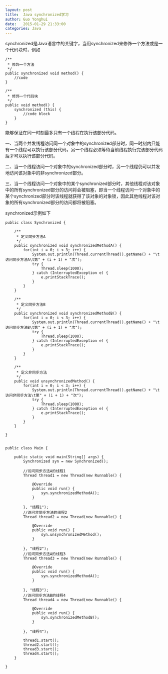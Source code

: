 ```yaml
---
layout: post
title:  Java synchronized学习
author:	Guo Yonghui
date:   2015-01-29 21:33:00
categories: Java
---
```

synchronized是Java语言中的关键字，当用synchronized来修饰一个方法或是一个代码块时，例如

	/**
	 * 修饰一个方法
	 */
	public synchronized void method() {
		//code
	}
	
	/**
	 * 修饰一个代码块
	 */
	public void method() {
		synchronized (this) {
			//code block
		}
	}

能够保证在同一时刻最多只有一个线程在执行该部分代码。

一、当两个并发线程访问同一个对象中的synchronized部分时，同一时刻内只能有一个线程可以执行该部分代码，另一个线程必须等待当前线程执行完该部分代码后才可以执行该部分代码。

二、当一个线程访问一个对象中的synchronized部分时，另一个线程仍可以并发地访问该对象中的非synchronized部分。

三、当一个线程访问一个对象中的某个synchronized部分时，其他线程对该对象中的所有synchronized部分的访问将会被阻塞，即当一个线程访问一个对象中的某个synchronized部分时该线程就获得了该对象的对象锁，因此其他线程对该对象的所有synchronized部分的访问都将被阻塞。

synchronized示例如下

	public class Synchronized {

		/**
		 * 定义同步方法A
		 */
		public synchronized void synchronizedMethodA() {
			for(int i = 0; i < 3; i++) {
				System.out.println(Thread.currentThread().getName() + "\t访问同步方法A\t第" + (i + 1) + "次");
				try {
					Thread.sleep(1000);
				} catch (InterruptedException e) {
					e.printStackTrace();
				}
			}
		}

		/**
		 * 定义同步方法B
		 */
		public synchronized void synchronizedMethodB() {
			for(int i = 0; i < 3; i++) {
				System.out.println(Thread.currentThread().getName() + "\t访问同步方法B\t第" + (i + 1) + "次");
				try {
					Thread.sleep(1000);
				} catch (InterruptedException e) {
					e.printStackTrace();
				}
			}
		}

		/**
		 * 定义非同步方法
		 */
		public void unsynchronizedMethod() {
			for(int i = 0; i < 3; i++) {
				System.out.println(Thread.currentThread().getName() + "\t访问非同步方法\t第" + (i + 1) + "次");
				try {
					Thread.sleep(1000);
				} catch (InterruptedException e) {
					e.printStackTrace();
				}
			}
		}

	}


	public class Main {

		public static void main(String[] args) {
			Synchronized syn = new Synchronized();

			//访问同步方法A的线程1
			Thread thread1 = new Thread(new Runnable() {
				
				@Override
				public void run() {
					syn.synchronizedMethodA();
				}
				
			}, "线程1");
			//访问非同步方法的线程2
			Thread thread2 = new Thread(new Runnable() {
				
				@Override
				public void run() {
					syn.unsynchronizedMethod();
				}
				
			}, "线程2");
			//访问同步方法A的线程3
			Thread thread3 = new Thread(new Runnable() {
				
				@Override
				public void run() {
					syn.synchronizedMethodA();
				}
				
			}, "线程3");
			//访问同步方法B的线程4
			Thread thread4 = new Thread(new Runnable() {
				
				@Override
				public void run() {
					syn.synchronizedMethodB();
				}
				
			}, "线程4");
			
			thread1.start();
			thread2.start();
			thread3.start();
			thread4.start();
		}
		
	}
